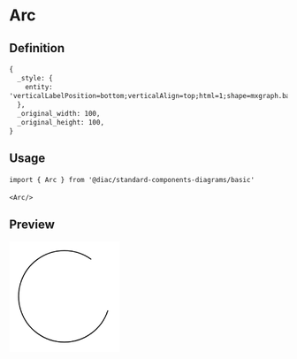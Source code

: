 # Arc

## Definition

```
{
  _style: { 
    entity: 'verticalLabelPosition=bottom;verticalAlign=top;html=1;shape=mxgraph.basic.arc;startAngle=0.3;endAngle=0.1;',
  },
  _original_width: 100,
  _original_height: 100,
}
```

## Usage

```
import { Arc } from '@diac/standard-components-diagrams/basic'

<Arc/>
```

## Preview

<img src="./arc.png" width="200"/>
